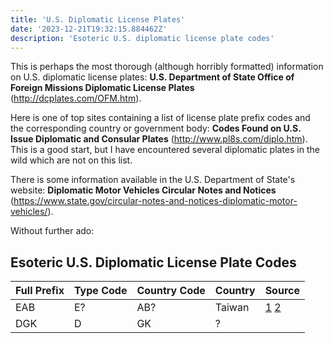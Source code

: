 ```yaml
---
title: 'U.S. Diplomatic License Plates'
date: '2023-12-21T19:32:15.884462Z'
description: 'Esoteric U.S. diplomatic license plate codes'
---
```


This is perhaps the most thorough (although horribly formatted) information on U.S. diplomatic license plates: **U.S. Department of State Office of Foreign Missions Diplomatic License Plates** (http://dcplates.com/OFM.htm).

Here is one of top sites containing a list of license plate prefix codes and the corresponding country or government body: **Codes Found on U.S. Issue Diplomatic and Consular Plates** (http://www.pl8s.com/diplo.htm). This is a good start, but I have encountered several diplomatic plates in the wild which are not on this list.

There is some information available in the U.S. Department of State's website: **Diplomatic Motor Vehicles Circular Notes and Notices** (https://www.state.gov/circular-notes-and-notices-diplomatic-motor-vehicles/).

Without further ado:

## Esoteric U.S. Diplomatic License Plate Codes

| Full Prefix | Type Code | Country Code | Country | Source                  |
| ----------- | --------- | ------------ | ------- | ----------------------- |
| EAB         | E?        | AB?          | Taiwan  | [1][eab-1] [2]([eab-2]) |
| DGK         | D         | GK           | ?       |

[eab-1]: https://web.archive.org/web/20230929070704/https://www.scmp.com/news/china/article/1724615/us-issues-diplomat-plates-cars-taiwanese-officials
[eab-2]: https://www.reddit.com/r/Whatisthis/comments/y4pgpx/what_is_this_diplomatic_plate_never_seen_a/
